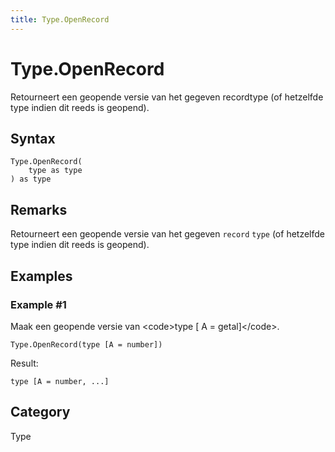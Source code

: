 ```yaml
---
title: Type.OpenRecord
---
```


# Type.OpenRecord


Retourneert een geopende versie van het gegeven recordtype (of hetzelfde type indien dit reeds is geopend).


## Syntax

```powerquery
Type.OpenRecord(
    type as type
) as type
```


## Remarks

Retourneert een geopende versie van het gegeven <code>record</code> <code>type</code> (of hetzelfde type indien dit reeds is geopend).


## Examples

### Example #1 
Maak een geopende versie van &lt;code&gt;type [ A = getal]&lt;/code&gt;.
```powerquery
Type.OpenRecord(type [A = number])
```

Result: 
```powerquery
type [A = number, ...]
```




## Category
Type
